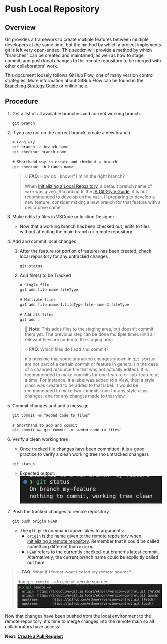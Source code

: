 # Push Local Repository
## Overview
Git provides a framework to create multiple features between multiple developers at the same time, but the method by which a project implements git is left very open-ended. This section will provide a method by which "branches" can be created and maintained, as well as how to stage, commit, and push local changes to the remote repository to be merged with other collaborators' work.

This document loosely follows GitHub Flow, one of many version control strategies. More information about GitHub Flow can be found in the [Branching Strategy Guide](Branching%20Strategy.md) or online [here](https://docs.github.com/en/enterprise-server@3.7/get-started/quickstart/github-flow).

## Procedure
1. Get a list of all available branches and current working branch.
    ```shell
    git branch
    ```
2. If you are not on the correct branch, create a new branch.
    ```shell
    # Long way
    git branch -c branch-name
    git checkout branch-name

    # Shorthand way to create and checkout a branch
    git checkout -b branch-name
    ```
    > :bulb: **FAQ**: How do I know if I'm on the right branch?
    >  
    > When [Initializing a Local Repository](Initialize%20a%20Local%20Repository.md), a default branch name of `main` was given. According to the [IA Git Style Guide](https://inductive-git.ia.local/eknorr/git-style-guide.git), it is not recommended to develop on the `main`. If preparing to develop a new feature, consider making a new branch for that feature with a descriptive name.

3. Make edits to files in VSCode or Ignition Designer
   - Now that a working branch has been checked out, edits to files without affecting the main branch or remote repository.

4. Add and commit local changes
   1. After the feature (or portion of feature) has been created, check local repository for any untracked changes
        ```shell 
        git status
        ```
   2. Add file(s) to be Tracked
        ```shell
        # Single file
        git add file-name.fileType

        # Multiple files
        git add file-name-1.fileType file-name-2.fileType

        # Add all files
        git add . 
        ```
    > :memo: **Note**: This adds files to the staging area, but doesn't commit them yet. The previous step can be done multiple times until all relevant files are added to the staging area
    
    > :bulb: **FAQ**: Which files do I add and commit?
    >
    > It's possible that some untracked changes shown in `git status` are not part of a certain commit or feature in general (in the case of a changed resource file that was not actually edited). It is recommended to make commits for one feature or sub-feature at a time. For instance, if a label was added to a view, then a style class was created to be added to that label. It would be recommended to make two commits: one for any style class changes, one for any changes made to that view.

5. Commit changes and add a message
    ```shell 
    git commit -m “Added code to files”

    # Shorthand to add and commit 
    git commit && git commit -m “Added code to files”
    ```

6. Verify a clean working tree
   - Once tracked file changes have been committed, it is a good practice to verify a clean working tree (no untracked changes).
    ```shell 
    git status
    ```
   - Expected output: ![Clean Working Tree](images/clean_working_tree.png)

7. Push the tracked changes to remote repository.
    ```shell 
    git push origin HEAD
    ```
    - The `git push` command above takes to arguments:
      - `origin` is the name given to the remote repository when [initializing a remote repository](Initialize%20a%20Local%20Repository.md). Remember that it could be called something different than `origin`.
      - `HEAD` refers to the currently checked-out branch's latest commit. Alternatively, the current branch name could be explicitly called out here.

> :bulb: **FAQ**: What if I forget what I called my remote source?
>
> Run `git remote -v` to see all remote sources
> ![Remote Sources](images/remote_sources.png)

Now that changes have been pushed from the local environment to the remote repository, it's time to merge changes into the remote main so all collaborators have access.

**Next: [Create a Pull Request](Create%20a%20Pull%20Request.md)**
